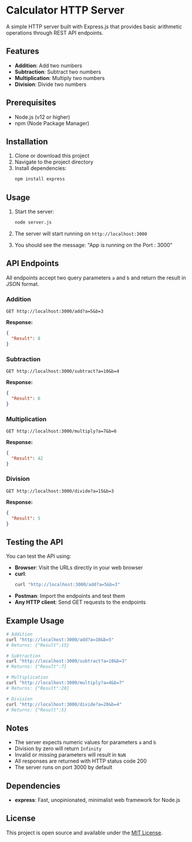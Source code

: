 # Calculator HTTP Server

A simple HTTP server built with Express.js that provides basic arithmetic operations through REST API endpoints.

## Features

- **Addition**: Add two numbers
- **Subtraction**: Subtract two numbers  
- **Multiplication**: Multiply two numbers
- **Division**: Divide two numbers

## Prerequisites

- Node.js (v12 or higher)
- npm (Node Package Manager)

## Installation

1. Clone or download this project
2. Navigate to the project directory
3. Install dependencies:
   ```bash
   npm install express
   ```

## Usage

1. Start the server:
   ```bash
   node server.js
   ```

2. The server will start running on `http://localhost:3000`

3. You should see the message: "App is running on the Port : 3000"

## API Endpoints

All endpoints accept two query parameters `a` and `b` and return the result in JSON format.

### Addition
```
GET http://localhost:3000/add?a=5&b=3
```
**Response:**
```json
{
  "Result": 8
}
```

### Subtraction
```
GET http://localhost:3000/subtract?a=10&b=4
```
**Response:**
```json
{
  "Result": 6
}
```

### Multiplication
```
GET http://localhost:3000/multiply?a=7&b=6
```
**Response:**
```json
{
  "Result": 42
}
```

### Division
```
GET http://localhost:3000/divide?a=15&b=3
```
**Response:**
```json
{
  "Result": 5
}
```

## Testing the API

You can test the API using:

- **Browser**: Visit the URLs directly in your web browser
- **curl**: 
  ```bash
  curl "http://localhost:3000/add?a=5&b=3"
  ```
- **Postman**: Import the endpoints and test them
- **Any HTTP client**: Send GET requests to the endpoints

## Example Usage

```bash
# Addition
curl "http://localhost:3000/add?a=10&b=5"
# Returns: {"Result":15}

# Subtraction  
curl "http://localhost:3000/subtract?a=10&b=3"
# Returns: {"Result":7}

# Multiplication
curl "http://localhost:3000/multiply?a=4&b=7"
# Returns: {"Result":28}

# Division
curl "http://localhost:3000/divide?a=20&b=4"
# Returns: {"Result":5}
```

## Notes

- The server expects numeric values for parameters `a` and `b`
- Division by zero will return `Infinity`
- Invalid or missing parameters will result in `NaN`
- All responses are returned with HTTP status code 200
- The server runs on port 3000 by default

## Dependencies

- **express**: Fast, unopinionated, minimalist web framework for Node.js

## License

This project is open source and available under the [MIT License](LICENSE).